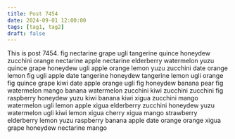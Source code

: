 ```yaml
---
title: Post 7454
date: 2024-09-01 12:00:00
tags: [tag1, tag2]
draft: false
---
```

This is post 7454.
fig
nectarine
grape
ugli
tangerine
quince
honeydew
zucchini
orange
nectarine
apple
nectarine
elderberry
watermelon
yuzu
quince
grape
honeydew
ugli
apple
orange
lemon
yuzu
zucchini
date
orange
lemon
fig
ugli
apple
date
tangerine
honeydew
tangerine
lemon
ugli
orange
fig
quince
grape
kiwi
date
apple
orange
ugli
fig
honeydew
banana
pear
fig
watermelon
mango
banana
watermelon
zucchini
kiwi
zucchini
zucchini
fig
raspberry
honeydew
yuzu
kiwi
banana
kiwi
xigua
zucchini
mango
watermelon
ugli
lemon
apple
xigua
elderberry
zucchini
honeydew
yuzu
watermelon
ugli
kiwi
lemon
xigua
cherry
xigua
mango
strawberry
elderberry
lemon
yuzu
raspberry
banana
apple
date
orange
orange
xigua
grape
honeydew
nectarine
mango
